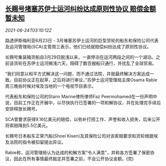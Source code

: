 <!--1624505462000-->
[长赐号堵塞苏伊士运河纠纷达成原则性协议 赔偿金额暂未知](https://cn.reuters.com/article/evergiven-suez-deal-0623-wedn-idCNKCS2E009K)
------

<div><i>2021-06-24T03:10:12Z</i></div><p>路透伊斯梅利亚6月23日 - 3月堵塞苏伊士运河的巨型货轮的船东和保险公司代表及运河管理局(SCA)主管周三表示，他们已经就赔偿纠纷达成了原则性协议。</p><p>长赐号集装箱货船自3月29日脱浅以来，一直停泊在运河两段之间的一个湖泊。之前该货轮在苏伊士运河搁浅六天，阻碍了数百艘船只通行，并扰乱了全球贸易。</p><p>“我们同意以和平方式解决这一问题，而不通过法院，并就最终解决方案达成一致。目前协议正在起草，之后将进行审议，”苏伊士运河管理局主席Osama Rabie周三晚些时候对埃及当地的一个电视节目表示。</p><p>代表船东和保险公司的Stann Marine律所律师Faz Peermohamed在一份声明中说，目前工作正在开展中，以尽快执行已签署的一项和解协议，并在处理完手续后安排释放长赐号。</p><p>SCA曾要求获得9.16亿美元的赔偿，以弥补打捞工作、声誉和收入损失，后来公开将索赔降到5.5亿美元。</p><p>长赐号日本船东正荣汽船(Shoei Kisen)及其保险公司对该索赔要求和货轮根据埃及法院的指令被扣留提出异议。</p><p>Rabie称，运河管理局认为达成的和解方案“令人满意”，并称各方签署了保密协议，因此在所有事情最终敲定并签署之前，不会公开协议金额。(完)</p>

